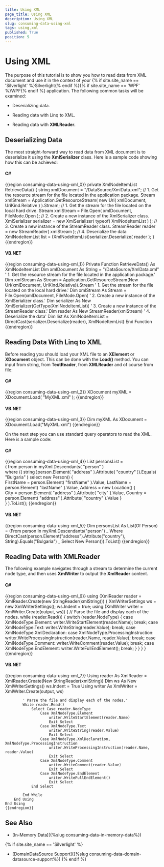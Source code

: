 ```yaml
---
title: Using XML
page_title: Using XML
description: Using XML
slug: consuming-data-using-xml
tags: using,xml
published: True
position: 5
---
```


# Using XML



The purpose of this tutorial is to show you how to read data from XML document and use it in the context of your {% if site.site_name == 'Silverlight' %}Silverlight{% endif %}{% if site.site_name == 'WPF' %}WPF{% endif %} application. The following common tasks will be examined:

* Deserializing data. 


* Reading data with Linq to XML. 


* Reading data with __XMLReader__. 

## Deserializing Data 

The most straight-forward way to read data from XML document is to deserialize it using the __XmlSerializer__ class. Here is a sample code showing how this can be achieved: 

#### __C#__

{{region consuming-data-using-xml_0}}
	private XmlNodeItemList RetrieveData()
	{
	    string xmlDocument = "/DataSource/XmlData.xml";
	    // 1. Get the resource stream for the file located in the application package.
	    Stream xmlStream = Application.GetResourceStream( new Uri( xmlDocument, UriKind.Relative ) ).Stream;
	    // 1. Get the stream for the file located on the local hard drive.
	    Stream xmlStream = File.Open( xmlDocument, FileMode.Open );
	    // 2. Create a new instance of the XmlSerializer class.
	    XmlSerializer serializer = new XmlSerializer( typeof( XmlNodeItemList ) );
	    // 3. Create a new instance of the StreamReader class.
	    StreamReader reader = new StreamReader( xmlStream );
	    // 4. Deserialize the data
	    XmlNodeItemList list = (XmlNodeItemList)serializer.Deserialize( reader );
	}
	{{endregion}}



#### __VB.NET__

{{region consuming-data-using-xml_1}}
	Private Function RetrieveData() As XmlNodeItemList
	    Dim xmlDocument As String = "/DataSource/XmlData.xml"
	    ' 1. Get the resource stream for the file located in the application package.'
	    Dim xmlStream As Stream = Application.GetResourceStream(New Uri(xmlDocument, UriKind.Relative)).Stream
	    ' 1. Get the stream for the file located on the local hard drive.'
	    Dim xmlStream As Stream = File.Open(xmlDocument, FileMode.Open)
	    ' 2. Create a new instance of the XmlSerializer class.'
	    Dim serializer As New XmlSerializer(GetType(XmlNodeItemList))
	    ' 3. Create a new instance of the StreamReader class.'
	    Dim reader As New StreamReader(xmlStream)
	    ' 4. Deserialize the data'
	    Dim list As XmlNodeItemList = DirectCast(serializer.Deserialize(reader), XmlNodeItemList)
	End Function
	{{endregion}}



## Reading Data With Linq to XML 

Before reading you should load your XML file to an __XElement__ or __XDocument__ object. This can be done with the __Load()__ method. You can input from string, from __TextReader__, from __XMLReader__ and of course from file: 

#### __C#__

{{region consuming-data-using-xml_2}}
	XDocument myXML = XDocument.Load( "MyXML.xml" );
	{{endregion}}



#### __VB.NET__

{{region consuming-data-using-xml_3}}
	Dim myXML As XDocument = XDocument.Load("MyXML.xml")
	{{endregion}}



On the next step you can use standard query operators to read the XML. Here is a sample code: 

#### __C#__

{{region consuming-data-using-xml_4}}
	List<Person> personsList =   
    ( from person in myXml.Descendants( "person" )   
      where (( string )person.Element( "address" ).Attribute( "country" )).Equals( "Bulgaria" )
      select new Person()
      {   
          FirstName = person.Element( "firstName" ).Value,
          LastName = person.Element( "lastName" ).Value,
          Address = new Location()
          {  
              City = person.Element( "address" ).Attribute( "city" ).Value,
              Country = person.Element( "address" ).Attribute( "country" ).Value
          }  
      } ).ToList();
	{{endregion}}



#### __VB.NET__

{{region consuming-data-using-xml_5}}
	Dim personsList As List(Of Person) = (From person In myXml.Descendants("person") _
	    Where DirectCast(person.Element("address").Attribute("country"), String).Equals("Bulgaria") _
	    Select New Person()).ToList()
	{{endregion}}



## Reading Data with XMLReader 

The following example navigates through a stream to determine the current node type, and then uses  __XmlWriter__ to output the  __XmlReader__ content. 

#### __C#__

{{region consuming-data-using-xml_6}}
	using (XmlReader reader = XmlReader.Create(new StringReader(xmlString)))
	{
	    XmlWriterSettings ws = new XmlWriterSettings();
	    ws.Indent = true;
	    using (XmlWriter writer = XmlWriter.Create(output, ws))
	    {
	        // Parse the file and display each of the nodes.
	        while (reader.Read())
	        {
	            switch (reader.NodeType)
	            {
	                case XmlNodeType.Element:
	                    writer.WriteStartElement(reader.Name);
	                    break;
	                case XmlNodeType.Text:
	                    writer.WriteString(reader.Value);
	                    break;
	                case XmlNodeType.XmlDeclaration:
	                case XmlNodeType.ProcessingInstruction:
	                    writer.WriteProcessingInstruction(reader.Name, reader.Value);
	                    break;
	                case XmlNodeType.Comment:
	                    writer.WriteComment(reader.Value);
	                    break;
	                case XmlNodeType.EndElement:
	                    writer.WriteFullEndElement();
	                    break;
	            }
	        }
	    }
	}
	{{endregion}}



#### __VB.NET__

{{region consuming-data-using-xml_7}}
	Using reader As XmlReader = XmlReader.Create(New StringReader(xmlString))
	    Dim ws As New XmlWriterSettings()
	    ws.Indent = True
	    Using writer As XmlWriter = XmlWriter.Create(output, ws)
	
	        ' Parse the file and display each of the nodes.'
	        While reader.Read()
	            Select Case reader.NodeType
	                Case XmlNodeType.Element
	                    writer.WriteStartElement(reader.Name)
	                    Exit Select
	                Case XmlNodeType.Text
	                    writer.WriteString(reader.Value)
	                    Exit Select
	                Case XmlNodeType.XmlDeclaration, XmlNodeType.ProcessingInstruction
	                    writer.WriteProcessingInstruction(reader.Name, reader.Value)
	                    Exit Select
	                Case XmlNodeType.Comment
	                    writer.WriteComment(reader.Value)
	                    Exit Select
	                Case XmlNodeType.EndElement
	                    writer.WriteFullEndElement()
	                    Exit Select
	            End Select
	
	        End While
	    End Using
	End Using
	{{endregion}}



## See Also

 * [In-Memory Data]({%slug consuming-data-in-memory-data%})

{% if site.site_name == 'Silverlight' %} 
 * [DomainDataSource Support]({%slug consuming-data-domain-datasource-support%})
{% endif %}
